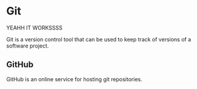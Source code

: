 <h1>Git</h1>

<p>YEAHH IT WORKSSSS</p>

<p>Git is a version control tool that can be used to keep track of versions of a software project.</p>

<h2>GitHub</h2>

<p>GitHub is an online service for hosting git repositories.</p>